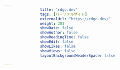 ---
                title: "rdgo.dev"
                tags: [パーソナルサイト]
                externalUrl: "https://rdgo.dev/"
                weight: 281
                showDate: false
                showAuthor: false
                showReadingTime: false
                showEdit: false
                showLikes: false
                showViews: false
                layoutBackgroundHeaderSpace: false
                ---

